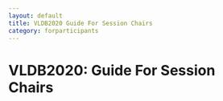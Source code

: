 ```yaml
---
layout: default
title: VLDB2020 Guide For Session Chairs
category: forparticipants
---
```


# VLDB2020:  Guide For Session Chairs

<div class="VLDB2020Instructions chair"></div>